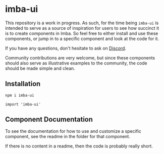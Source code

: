 # imba-ui

This repository is a work in progress. As such, for the time being `imba-ui` is
intended to serve as a source of inspiration for users to see how succinct it
is to create components in Imba. So feel free to either install and use these
components, or jump in to a specific component and look at the code for it.

If you have any questions, don't hesitate to ask on
[Discord](https://imba.io/disc).

Community contributions are very welcome, but since these components should
also serve as illustrative examples to the community, the code should be made
simple and clean.

## Installation

```sh
npm i imba-ui
```

```imba
import 'imba-ui'
```

## Component Documentation

To see the documentation for how to use and customize a specific
component, see the readme in the folder for that component.

If there is no content in a readme, then the code is probably really short.
